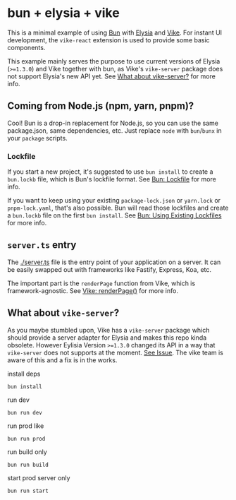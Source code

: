 # bun + elysia + vike

This is a minimal example of using [Bun](https://bun.sh/) with [Elysia](https://elysiajs.com/) and [Vike](https://vike.dev/). For instant UI development, the `vike-react` extension is used to provide some basic components.

This example mainly serves the purpose to use current versions of Elysia (`>=1.3.0`) and Vike together with bun, as Vike's `vike-server` package does not support Elysia's new API yet. See [What about vike-server?](#what-about-vike-server) for more info.

## Coming from Node.js (npm, yarn, pnpm)?

Cool! Bun is a drop-in replacement for Node.js, so you can use the same package.json, same dependencies, etc. Just replace `node` with `bun`/`bunx` in your `package` scripts.

### Lockfile

If you start a new project, it's suggested to use `bun install` to create a `bun.lockb` file, which is Bun's lockfile format. See [Bun: Lockfile](https://bun.com/docs/install/lockfile) for more info.

If you want to keep using your existing `package-lock.json` or `yarn.lock` or `pnpm-lock.yaml`, that's also possible. Bun will read those lockfiles and create a `bun.lockb` file on the first `bun install`. See [Bun: Using Existing Lockfiles](https://bun.com/blog/bun-lock-text-lockfile) for more info.

## `server.ts` entry

The [./server.ts](https://github.com/richard-unterberg/bun-elysia-vike/blob/main/server.ts) file is the entry point of your application on a server. It can be easily swapped out with frameworks like Fastify, Express, Koa, etc.

The important part is the `renderPage` function from Vike, which is framework-agnostic. See [Vike: renderPage()](https://vike.dev/renderPage) for more info.

## What about `vike-server`?

As you maybe stumbled upon, Vike has a `vike-server` package which should provide a server adapter for Elysia and makes this repo kinda obsolete. However Eylisia Version `>=1.3.0` changed its API in a way that `vike-server` does not supports at the moment. [See Issue](https://github.com/vikejs/vike-server/issues/130). The vike team is aware of this and a fix is in the works. 

install deps
```shell
bun install
```

run dev
```shell
bun run dev
```

run prod like
```shell
bun run prod
```

run build only
```shell
bun run build
```

start prod server only
```shell
bun run start
```
